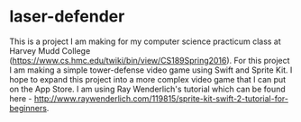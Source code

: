 # laser-defender

This is a project I am making for my computer science practicum class at Harvey Mudd College (https://www.cs.hmc.edu/twiki/bin/view/CS189Spring2016). For this project I am making a simple tower-defense video game using Swift and Sprite Kit. I hope to expand this project into a more complex video game that I can put on the App Store. I am using Ray Wenderlich's tutorial which can be found here - http://www.raywenderlich.com/119815/sprite-kit-swift-2-tutorial-for-beginners.
